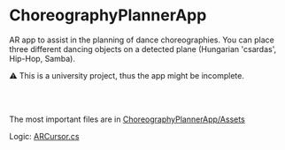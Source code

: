 # ChoreographyPlannerApp
AR app to assist in the planning of dance choreographies. You can place three different dancing objects on a detected plane (Hungarian 'csardas', Hip-Hop, Samba).

⚠ This is a university project, thus the app might be incomplete.

<br><br>

The most important files are in [ChoreographyPlannerApp/Assets](https://github.com/kovacsadam23/ChoreographyPlannerApp/tree/main/ChoreographyPlannerApp/Assets)

Logic: [ARCursor.cs](https://github.com/kovacsadam23/ChoreographyPlannerApp/blob/main/ChoreographyPlannerApp/Assets/ARCursor.cs)
